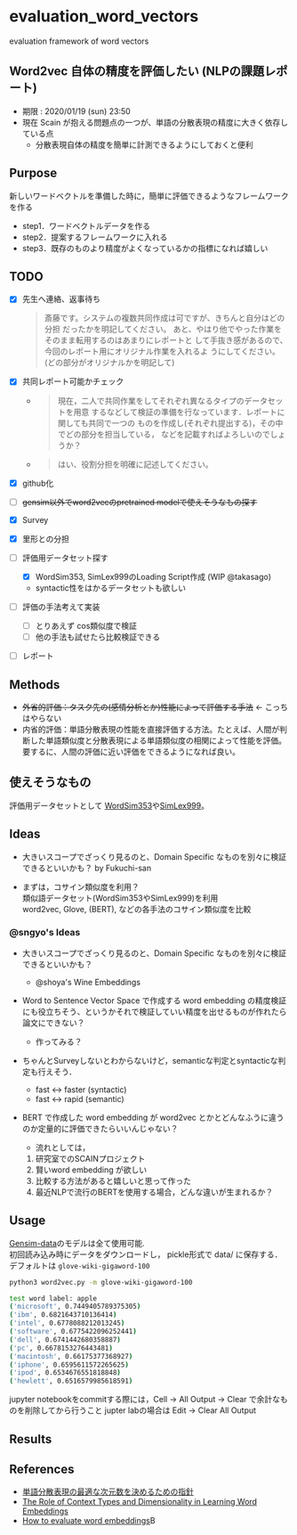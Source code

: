 # evaluation_word_vectors
evaluation framework of word vectors

## Word2vec 自体の精度を評価したい (NLPの課題レポート)
- 期限 : 2020/01/19 (sun) 23:50
- 現在 Scain が抱える問題点の一つが、単語の分散表現の精度に大きく依存している点
  - 分散表現自体の精度を簡単に計測できるようにしておくと便利
  
## Purpose
新しいワードベクトルを準備した時に，簡単に評価できるようなフレームワークを作る
- step1．ワードベクトルデータを作る
- step2．提案するフレームワークに入れる
- step3．既存のものより精度がよくなっているかの指標になれば嬉しい


## TODO
- [x] 先生へ連絡、返事待ち 
    > 斎藤です。システムの複数共同作成は可ですが、きちんと自分はどの分担
    だったかを明記してください。
    あと、やはり他でやった作業をそのまま転用するのはあまりにレポートと
    して手抜き感があるので、今回のレポート用にオリジナル作業を入れるよ
    うにしてください。(どの部分がオリジナルかを明記して)
- [x] 共同レポート可能かチェック
  - > 現在，二人で共同作業をしてそれぞれ異なるタイプのデータセットを用意
  するなどして検証の準備を行なっています．レポートに関しても共同で一つの
  ものを作成し(それぞれ提出する)，その中でどの部分を担当している，
  などを記載すればよろしいのでしょうか？
  - > はい、役割分担を明確に記述してください。
  
- [x] github化
- [ ] ~~gensim以外でword2vecのpretrained modelで使えそうなもの探す~~
- [x] Survey
- [x] 里形との分担
- [ ] 評価用データセット探す
  - [x] WordSim353, SimLex999のLoading Script作成 (WIP @takasago)
  - syntactic性をはかるデータセットも欲しい
- [ ] 評価の手法考えて実装
  - [ ] とりあえず cos類似度で検証
  - [ ] 他の手法も試せたら比較検証できる
- [ ] レポート


## Methods
- ~~外省的評価：タスク先の(感情分析とか)性能によって評価する手法~~  ← こっちはやらない
- 内省的評価：単語分散表現の性能を直接評価する方法。たとえば、人間が判断した単語類似度と分散表現による単語類似度の相関によって性能を評価。要するに、人間の評価に近い評価をできるようになれば良い。

## 使えそうなもの
評価用データセットとして [WordSim353](http://www.cs.technion.ac.il/~gabr/resources/data/wordsim353/)や[SimLex999](https://fh295.github.io//simlex.html)。

## Ideas
- 大きいスコープでざっくり見るのと、Domain Specific なものを別々に検証できるといいかも？ by Fukuchi-san

- まずは，コサイン類似度を利用？  
    類似語データセット(WordSim353やSimLex999)を利用  
    word2vec, Glove, (BERT), などの各手法のコサイン類似度を比較


### @sngyo's Ideas
- 大きいスコープでざっくり見るのと、Domain Specific なものを別々に検証できるといいかも？
  - @shoya's Wine Embeddings
- Word to Sentence Vector Space で作成する word embedding の精度検証にも役立ちそう、というかそれで検証していい精度を出せるものが作れたら論文にできない？
  - 作ってみる？
- ちゃんとSurveyしないとわからないけど，semanticな判定とsyntacticな判定も行えそう．
  - fast <-> faster  (syntactic)
  - fast <-> rapid  (semantic)

- BERT で作成した word embedding が word2vec とかとどんなふうに違うのか定量的に評価できたらいいんじゃない？
  - 流れとしては，
  1. 研究室でのSCAINプロジェクト
  2. 賢いword embedding が欲しい
  3. 比較する方法があると嬉しいと思って作った
  4. 最近NLPで流行のBERTを使用する場合，どんな違いが生まれるか？


## Usage
[Gensim-data](https://github.com/RaRe-Technologies/gensim-data)のモデルは全て使用可能.  
初回読み込み時にデータをダウンロードし， pickle形式で data/ に保存する．  
デフォルトは `glove-wiki-gigaword-100`
```bash
python3 word2vec.py -m glove-wiki-gigaword-100

test word label: apple
('microsoft', 0.7449405789375305)
('ibm', 0.6821643710136414)
('intel', 0.6778088212013245)
('software', 0.6775422096252441)
('dell', 0.6741442680358887)
('pc', 0.6678153276443481)
('macintosh', 0.66175377368927)
('iphone', 0.6595611572265625)
('ipod', 0.6534676551818848)
('hewlett', 0.6516579985618591)
```

jupyter notebookをcommitする際には，Cell -> All Output -> Clear で余計なものを削除してから行うこと
jupter labの場合は Edit -> Clear All Output


## Results

## References
- [単語分散表現の最適な次元数を決めるための指針](https://qiita.com/Hironsan/items/01fd880f1522e2025a78)
- [The Role of Context Types and Dimensionality in Learning Word Embeddings](https://arxiv.org/abs/1601.00893)
- [How to evaluate word embeddings](https://www.quora.com/How-do-I-evaluate-word-embeddings)B